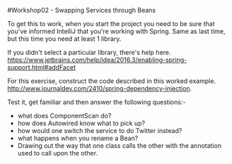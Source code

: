 #Workshop02 - Swapping Services through Beans

To get this to work, when you start the project you need to be sure that you've informed IntelliJ that you're working with Spring.  Same as last time, but this time you need at least 1 library.

If you didn't select a particular library, there's help here.  https://www.jetbrains.com/help/idea/2016.3/enabling-spring-support.html#addFacet

For this exercise, construct the code described in this worked example. http://www.journaldev.com/2410/spring-dependency-injection.  

Test it, get familiar and then answer the following questions:-
- what does ComponentScan do?
- how does Autowired know what to pick up?
- how would one switch the service to do Twitter instead?
- what happens when you rename a Bean?
- Drawing out the way that one class calls the other with the annotation used to call upon the other.

